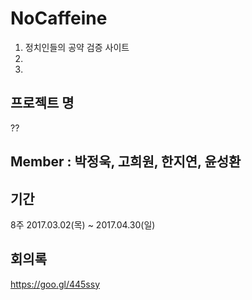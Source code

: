 # NoCaffeine
1. 정치인들의 공약 검증 사이트
2.
3.  

## 프로젝트 명 
??



## Member : 박정욱, 고희원, 한지연, 윤성환 



## 기간 
8주 2017.03.02(목) ~ 2017.04.30(일)

## 회의록
https://goo.gl/445ssy

